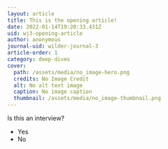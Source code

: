 ```yaml
---
layout: article
title: This is the opening article!
date: 2022-01-14T19:20:33.431Z
uid: wj3-opening-article
author: anonymous
journal-uid: wilder-journal-3
article-order: 1
category: deep-dives
cover:
  path: /assets/media/no_image-hero.png
  credits: No Image Credit
  alt: No alt text image
  caption: No image caption
  thumbnail: /assets/media/no_image-thumbnail.png
---
```


Is this an interview?

- Yes
- No
